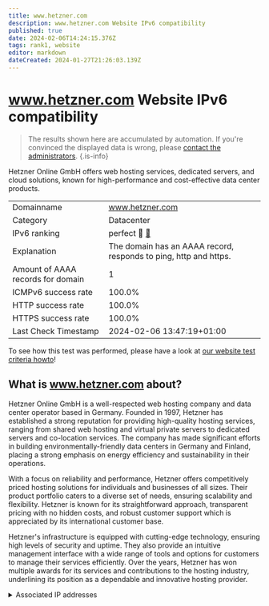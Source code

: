 ```yaml
---
title: www.hetzner.com
description: www.hetzner.com Website IPv6 compatibility
published: true
date: 2024-02-06T14:24:15.376Z
tags: rank1, website
editor: markdown
dateCreated: 2024-01-27T21:26:03.139Z
---
```


# www.hetzner.com Website IPv6 compatibility

> The results shown here are accumulated by automation. If you're convinced the displayed data is wrong, please [contact the administrators](/howto/chat). 
{.is-info}

Hetzner Online GmbH offers web hosting services, dedicated servers, and cloud solutions, known for high-performance and cost-effective data center products.


|   |   |
| - | - |
| Domainname | www.hetzner.com
| Category | Datacenter |
| IPv6 ranking | perfect :1st_place_medal: [🔗](/howto/ranking) |
| Explanation | The domain has an AAAA record, responds to ping, http and https. |
| Amount of AAAA records for domain | 1 |
| ICMPv6 success rate | 100.0%|
| HTTP success rate | 100.0% |
| HTTPS success rate | 100.0% |
| Last Check Timestamp | 2024-02-06 13:47:19+01:00 |

To see how this test was performed, please have a look at [our website test criteria howto](/howto/testcriteria/website)!


## What is www.hetzner.com about?
Hetzner Online GmbH is a well-respected web hosting company and data center operator based in Germany. Founded in 1997, Hetzner has established a strong reputation for providing high-quality hosting services, ranging from shared web hosting and virtual private servers to dedicated servers and co-location services. The company has made significant efforts in building environmentally-friendly data centers in Germany and Finland, placing a strong emphasis on energy efficiency and sustainability in their operations.

With a focus on reliability and performance, Hetzner offers competitively priced hosting solutions for individuals and businesses of all sizes. Their product portfolio caters to a diverse set of needs, ensuring scalability and flexibility. Hetzner is known for its straightforward approach, transparent pricing with no hidden costs, and robust customer support which is appreciated by its international customer base.

Hetzner's infrastructure is equipped with cutting-edge technology, ensuring high levels of security and uptime. They also provide an intuitive management interface with a wide range of tools and options for customers to manage their services efficiently. Over the years, Hetzner has won multiple awards for its services and contributions to the hosting industry, underlining its position as a dependable and innovative hosting provider.



<details>
<summary>Associated IP addresses</summary>

2a01:4f8:0:1::7:1

</details>
